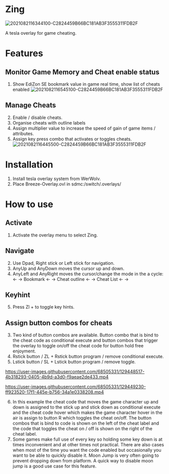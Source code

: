 # Zing
![2021082116344100-C2824459B66BC181AB3F3555311FDB2F](https://user-images.githubusercontent.com/68505331/130316347-40410f40-f96f-4a27-ae43-ee057cfef447.jpg)

A tesla overlay for game cheating. 
# Features 
## Monitor Game Memory and Cheat enable status
1. Show EdiZon SE bookmark value in game real time, show list of cheats enabled
![2021082116545100-C2824459B66BC181AB3F3555311FDB2F](https://user-images.githubusercontent.com/68505331/130316682-941e93df-807a-4e0f-9b57-972228ea7a94.jpg)



## Manage Cheats
2. Enable / disable cheats.
3. Organise cheats with outline labels
4. Assign multiplier value to increase the speed of gain of game items / attributes. 
5. Assign key press combo that activates or toggles cheats.
![2021082116445500-C2824459B66BC181AB3F3555311FDB2F](https://user-images.githubusercontent.com/68505331/130316786-8bf7b233-6439-400d-8797-220e86a23ff5.jpg)

# Installation
1. Install tesla overlay system from WerWolv. 
2. Place Breeze-Overlay.ovl in sdmc:/switch/.overlays/ 

# How to use
## Activate
1. Activate the overlay menu to select Zing. 
## Navigate
2. Use Dpad, Right stick or Left stick for navigation. 
3. AnyUp and AnyDown moves the cursor up and down.
4. AnyLeft and AnyRight moves the cursor/change the mode in the a cycle: <- -> Bookmark <- -> Cheat outline <- -> Cheat List <- ->
## Keyhint
5. Press Zl + to toggle key hints.
## Assign button combos for cheats
3. Two kind of button combos are available. Button combo that is bind to the cheat code as conditional execute and button combos that trigger the overlay to toggle on/off the cheat code for button hold free enjoyment.
4. Rstick button / ZL + Rstick button program / remove conditional execute.
5. Lstick button / SL + Lstick button program / remove toggle. 

https://user-images.githubusercontent.com/68505331/129448517-4b318293-0405-4b9d-a3d0-f9aeae2de433.mp4










https://user-images.githubusercontent.com/68505331/129449230-ff923520-17f1-445e-b756-34a1e0338208.mp4


6. In this example the cheat code that moves the game character up and down is assigned to the stick up and stick down as conditional execute and the cheat code hover which makes the game character hover in the air is assign to button R which toggles the cheat on/off. The button combos that is bind to code is shown on the left of the cheat label and the code that toggles the cheat on / off is shown on the right of the cheat label. 
7. Some games make full use of every key so holding some key down is at times inconvenient and at other times not practical. There are also cases when most of the time you want the code enabled but occasionally you want to be able to quickly disable it. Moon Jump is very often going to prevent dropping down from platform. A quick way to disable moon jump is a good use case for this feature.
